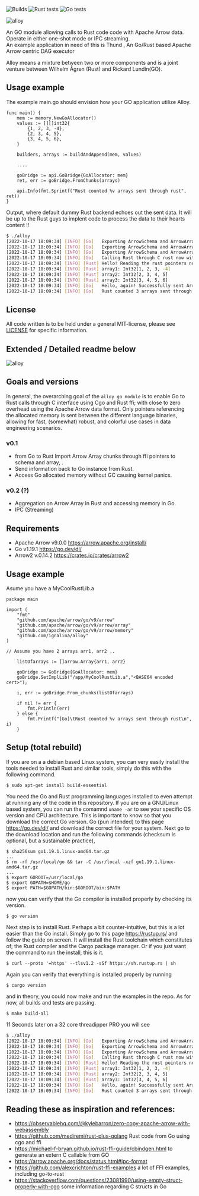 ![Builds](https://github.com/Ignalina/alloy/actions/workflows/builds.yml/badge.svg)
![Rust tests](https://github.com/Ignalina/alloy/actions/workflows/rust-tests.yml/badge.svg)
![Go tests](https://github.com/Ignalina/alloy/actions/workflows/go-tests.yml/badge.svg)

![alloy](https://raw.githubusercontent.com/Ignalina/alloy/main/images/alloy.svg)<br>

An GO module allowing calls to Rust code code with Apache Arrow data. Operate in either one-shot mode or IPC streaming.  
An example application in need of this is Thund , An Go/Rust based Apache Arrow centric DAG executor  

Alloy means a mixture between two or more components and is a joint venture between Wilhelm Ågren (Rust)  and Rickard Lundin(GO).

## Usage example
The example main.go should envision how your GO application utilize Alloy.

```golang
func main() {
    mem := memory.NewGoAllocator()
    values := [][]int32{
        {1, 2, 3, -4},
        {2, 3, 4, 5},
        {3, 4, 5, 6},
    }

    builders, arrays := buildAndAppend(mem, values)
    
	....
		
    goBridge := api.GoBridge{GoAllocator: mem}
    ret, err := goBridge.FromChunks(arrays)

    api.Info(fmt.Sprintf("Rust counted %v arrays sent through rust", ret))
}

```

Output, where default dummy Rust backend echoes out the sent data. It will be up to the Rust guys to implent code to process the data to their hearts content !!


```bash
$ ./alloy
[2022-10-17 18:09:34] [INFO] [Go]	Exporting ArrowSchema and ArrowArray #1 to C
[2022-10-17 18:09:34] [INFO] [Go]	Exporting ArrowSchema and ArrowArray #2 to C
[2022-10-17 18:09:34] [INFO] [Go]	Exporting ArrowSchema and ArrowArray #3 to C
[2022-10-17 18:09:34] [INFO] [Go]	Calling Rust through C rust now with 3 ArrowArrays
[2022-10-17 18:09:34] [INFO] [Rust]	Hello! Reading the rust pointers now.
[2022-10-17 18:09:34] [INFO] [Rust]	array1: Int32[1, 2, 3, -4]
[2022-10-17 18:09:34] [INFO] [Rust]	array2: Int32[2, 3, 4, 5]
[2022-10-17 18:09:34] [INFO] [Rust]	array3: Int32[3, 4, 5, 6]
[2022-10-17 18:09:34] [INFO] [Go]	Hello, again! Successfully sent Arrow data to Rust.
[2022-10-17 18:09:34] [INFO] [Go]	Rust counted 3 arrays sent through rust
```
## License
All code written is to be held under a general MIT-license, please see [LICENSE](https://github.com/Ignalina/alloy/blob/main/LICENSE) for specific information.


## Extended / Detailed readme below

![alloy](https://raw.githubusercontent.com/Ignalina/alloy/main/doc/alloy_schematic.svg)

## Goals and versions
In general, the overarching goal of the `alloy go module` is to enable Go to Rust calls through C
interface using Cgo and Rust ffi; with close to zero overhead using the Apache Arrow
data format. Only pointers referencing the allocated memory is sent between the
different language binaries, allowing for fast, (somewhat) robust, and colorful use
cases in data engineering scenarios.

### v0.1
- from Go to Rust Import Arrow Array chunks through ffi pointers to schema and array, .
- Send information back to Go instance from Rust.
- Access Go allocated memory without GC causing kernel panics.

### v0.2 (?)
- Aggregation on Arrow Array in Rust and accessing memory in Go.
- IPC (Streaming)

## Requirements
- Apache Arrow v9.0.0 https://arrow.apache.org/install/
- Go v1.19.1 https://go.dev/dl/ 
- Arrow2 v.0.14.2 https://crates.io/crates/arrow2

## Usage example 
Asume you have a MyCoolRustLib.a 
```golang
package main

import (
	"fmt"
	"github.com/apache/arrow/go/v9/arrow"
	"github.com/apache/arrow/go/v9/arrow/array"
	"github.com/apache/arrow/go/v9/arrow/memory"
	"github.com/ignalina/alloy"
)

// Assume you have 2 arrays arr1, arr2 ..

	listOfarrays := []arrow.Array{arr1, arr2}

	goBridge := GoBridge{GoAllocator: mem}
	goBridge.SetImplLib("/app/MyCoolRustLib.a","<BASE64 encoded cert>");
	
	i, err := goBridge.From_chunks(listOfarrays)

	if nil != err {
		fmt.Println(err)
	} else {
		fmt.Printf("[Go]\tRust counted %v arrays sent through rust\n", i)
	}
```

## Setup (total rebuild)
If you are on a a debian based Linux system, you can very easily install the tools
needed to install Rust and similar tools, simply do this with the following command.
``` 
$ sudo apt-get install build-essential
```


You need the Go and Rust programming languages installed to even attempt at running
any of the code in this repository. If you are on a GNU/Linux based system, you can
run the comamnd `uname -ar` to see your specific OS version and CPU architecture. This
is important to know so that you download the correct Go version. Go (pun intended) to
this page https://go.dev/dl/ and download the correct file for your system. Next go
to the download location and run the following commands (checksum is optional, but a
sustainable practice),
```
$ sha256sum go1.19.1.linux-amd64.tar.gz
...
$ rm -rf /usr/local/go && tar -C /usr/local -xzf go1.19.1.linux-amd64.tar.gz
...
$ export GOROOT=/usr/local/go
$ export GOPATH=$HOME/go
$ export PATH=$GOPATH/bin:$GOROOT/bin:$PATH
```
now you can verify that the Go compiler is installed properly by checking its version.
```
$ go version
``` 

Next step is to install Rust. Perhaps a bit counter-intuitive, but this is a lot
easier than the Go install. Simply go to this page https://rustup.rs/ and follow the
guide on screen. It will install the Rust toolchain which constitutes of; the Rust
compiler and the Cargo package manager. Or if you just want the command to run the
install, this is it.
```
$ curl --proto '=https' --tlsv1.2 -sSf https://sh.rustup.rs | sh
```
Again you can verify that everything is installed properly by running
```
$ cargo version
```

and in theory, you could now make and run the examples in the repo. As for now, all
builds and tests are passing. 
```
$ make build-all
``` 

11 Seconds later on a 32 core threadipper PRO you will see
```bash
$ ./alloy
[2022-10-17 18:09:34] [INFO] [Go]	Exporting ArrowSchema and ArrowArray #1 to C
[2022-10-17 18:09:34] [INFO] [Go]	Exporting ArrowSchema and ArrowArray #2 to C
[2022-10-17 18:09:34] [INFO] [Go]	Exporting ArrowSchema and ArrowArray #3 to C
[2022-10-17 18:09:34] [INFO] [Go]	Calling Rust through C rust now with 3 ArrowArrays
[2022-10-17 18:09:34] [INFO] [Rust]	Hello! Reading the rust pointers now.
[2022-10-17 18:09:34] [INFO] [Rust]	array1: Int32[1, 2, 3, -4]
[2022-10-17 18:09:34] [INFO] [Rust]	array2: Int32[2, 3, 4, 5]
[2022-10-17 18:09:34] [INFO] [Rust]	array3: Int32[3, 4, 5, 6]
[2022-10-17 18:09:34] [INFO] [Go]	Hello, again! Successfully sent Arrow data to Rust.
[2022-10-17 18:09:34] [INFO] [Go]	Rust counted 3 arrays sent through rust
```

## Reading these as inspiration and references:
- https://observablehq.com/@kylebarron/zero-copy-apache-arrow-with-webassembly
- https://github.com/mediremi/rust-plus-golang Rust code from Go using cgo and ffi
- https://michael-f-bryan.github.io/rust-ffi-guide/cbindgen.html to generate an extern C callable from GO
- https://arrow.apache.org/docs/status.html#ipc-format
- https://github.com/alexcrichton/rust-ffi-examples a lot of FFI examples, including go-to-rust
- https://stackoverflow.com/questions/23081990/using-empty-struct-properly-with-cgo some information regarding C structs in Go


